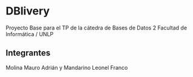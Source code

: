 # DBlivery
Proyecto Base para el TP de la cátedra de Bases de Datos 2
Facultad de Informática / UNLP

## Integrantes
Molina Mauro Adrián y Mandarino Leonel Franco

